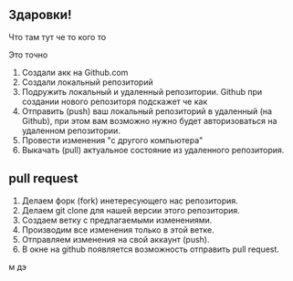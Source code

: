 ## Здаровки!

Что там тут че то кого то

Это точно

1. Создали акк на Github.com
2. Создали локальный репозиторий
3. Подружить локальный и удаленный репозитории. Github при создании нового репозиторя подскажет че как
4. Отправить (push) ваш локальный репозиторий в удаленный (на Github), при этом вам возможно нужно будет авторизоваться на удаленном репозитории.
5. Провести изменения "с другого компьютера"
6. Выкачать (pull) актуальное состояние из удаленного репозитория.

## pull request

1. Делаем форк (fork) инетересующего нас репозитория.
2. Делаем git clone для нашей версии этого репозитория.
3. Создаем ветку с предлагаемыми изменениями.
4. Производим все изменения только в этой ветке.
5. Отправляем изменения на свой аккаунт (push).
6. В окне на github появляется возможность отправить pull request.


м дэ 